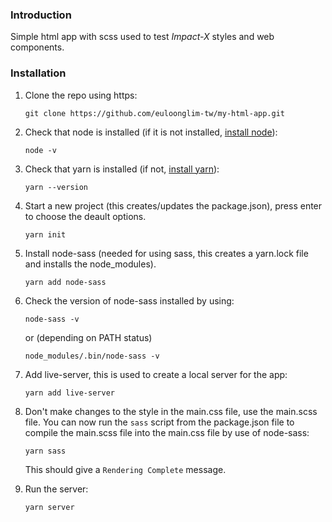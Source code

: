 ### Introduction

Simple html app with scss used to test _Impact-X_ styles and web components.

### Installation

1. Clone the repo using https: 

    `git clone https://github.com/euloonglim-tw/my-html-app.git`

2. Check that node is installed (if it is not installed, [install node](https://nodejs.org/en/download/package-manager/)):

    `node -v`

3. Check that yarn is installed (if not, [install yarn](https://classic.yarnpkg.com/en/docs/install/)):

    `yarn --version`

4. Start a new project (this creates/updates the package.json), press enter to choose the deault options.

    `yarn init`

5. Install node-sass (needed for using sass, this creates a yarn.lock file and installs the node_modules).

    `yarn add node-sass`

6. Check the version of node-sass installed by using:

    `node-sass -v`

    or (depending on PATH status)

    `node_modules/.bin/node-sass -v`

7. Add live-server, this is used to create a local server for the app:

    `yarn add live-server`

8. Don't make changes to the style in the main.css file, use the main.scss file. You can now run the `sass` script from the package.json file to compile the main.scss file into the main.css file by use of node-sass:

    `yarn sass`

    This should give a `Rendering Complete` message.

9. Run the server:

    `yarn server`